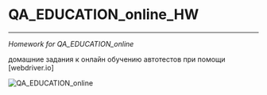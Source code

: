 # QA_EDUCATION_online_HW
------
*Homework for QA_EDUCATION_online*

домашние задания к онлайн обучению автотестов при помощи [webdriver.io]

![QA_EDUCATION_online](https://i.imgur.com/6kyFl1x.png)
